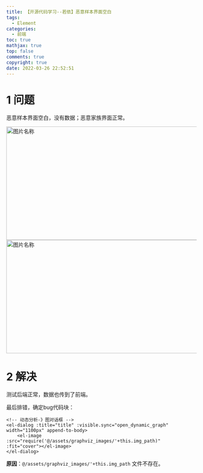 ```yaml
---
title: 【开源代码学习--若依】恶意样本界面空白
tags:
  - Element
categories:
  - 前端
toc: true
mathjax: true
top: false
comments: true
copyright: true
date: 2022-03-26 22:52:51
---
```


# 1 问题

恶意样本界面空白，没有数据；恶意家族界面正常。

<img src="https://s2.loli.net/2022/03/26/jS3IDeH8hlpN2at.png" width = "800" height = "300" alt="图片名称" align=center id=125 />

<img src="https://s2.loli.net/2022/03/26/g3sXzGJT52E8Zdo.png" width = "800" height = "300" alt="图片名称" align=center id=126 />

# 2 解决

测试后端正常，数据也传到了前端。

最后排错，确定bug代码块：

```vue
<!-- 动态分析-》图对话框 -->
<el-dialog :title="title" :visible.sync="open_dynamic_graph" width="1100px" append-to-body>
    <el-image  :src="require('@/assets/graphviz_images/'+this.img_path)" :fit="cover"></el-image>
</el-dialog>
```

**原因**：`@/assets/graphviz_images/'+this.img_path` 文件不存在。

